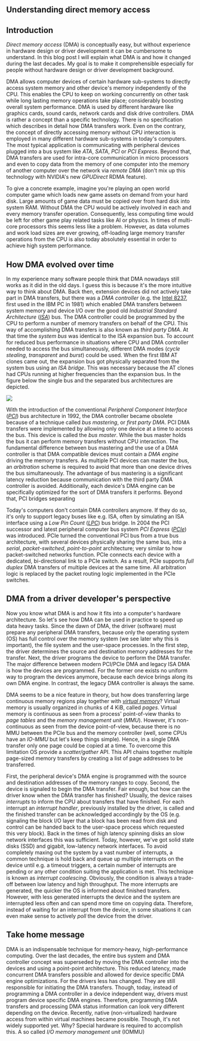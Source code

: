 ## Understanding direct memory access

## Introduction
*Direct memory access* (DMA) is conceptually easy, but without experience in hardware design or driver development it can be cumbersome to understand. In this blog post I will explain what DMA is and how it changed during the last decades. My goal is to make it comprehensible especially for people without hardware design or driver development background. 

DMA allows computer devices of certain hardware sub-systems to directly access system memory and other device's memory independently of the CPU. This enables the CPU to keep on working concurrently on other task while long lasting memory operations take place; considerably boosting overall system performance. DMA is used by different hardware like graphics cards, sound cards, network cards and disk drive controllers. DMA is rather a concept than a specific technology. There is no specification which describes in detail how DMA transfers work. Even on the contrary, the concept of directly accessing memory without CPU interaction is employed in many different hardware sub-systems in today's computers. The most typical application is communicating with peripheral devices plugged into a bus system like *ATA*, *SATA*, *PCI* or *PCI Express*. Beyond that, DMA transfers are used for intra-core communication in micro processors and even to copy data from the memory of one computer into the memory of another computer over the network via *remote DMA* (don't mix up this technology with NVIDIA's new *GPUDirect* RDMA feature).

To give a concrete example, imagine you're playing an open world computer game which loads new game assets on demand from your hard disk. Large amounts of game data must be copied over from hard disk into system RAM. Without DMA the CPU would be actively involved in each and every memory transfer operation. Consequently, less computing time would be left for other game play related tasks like AI or physics. In times of multi-core processors this seems less like a problem. However, as data volumes and work load sizes are ever growing, off-loading large memory transfer operations from the CPU is also today absolutely essential in order to achieve high system performance.

## How DMA evolved over time
In my experience many software people think that DMA nowadays still works as it did in the old days. I guess this is because it's the more intuitive way to think about DMA. Back then, extension devices did not actively take part in DMA transfers, but there was a *DMA controller* (e.g. the [Intel 8237](http://en.wikipedia.org/wiki/Intel_8237), first used in the IBM PC in 1981) which enabled DMA transfers between system memory and device I/O over the good old *Industrial Standard Architecture* ([*ISA*](http://en.wikipedia.org/wiki/Industry_Standard_Architecture)) bus. The DMA controller could be programmed by the CPU to perform a number of memory transfers on behalf of the CPU. This way of accomplishing DMA transfers is also known as *third party DMA*. At that time the *system bus* was identical to the ISA expansion bus. To account for reduced bus performance in situations where CPU and DMA controller needed to access the bus simultaneously, different DMA modes (*cycle stealing*, *transparent* and *burst*) could be used. When the first IBM AT clones came out, the expansion bus got physically separated from the system bus using an *ISA bridge*. This was necessary because the AT clones had CPUs running at higher frequencies than the expansion bus. In the figure below the single bus and the separated bus architectures are depicted.

![](https://dl.dropboxusercontent.com/u/1174401/single_bus_arch.png)

With the introduction of the conventional *Peripheral Component Interface* ([*PCI*](http://en.wikipedia.org/wiki/Conventional_PCI)) bus architecture in 1992, the DMA controller became obsolete because of a technique called *bus mastering*, or *first party DMA*. PCI DMA transfers were implemented by allowing only one device at a time to access the bus. This device is called the *bus master*. While the bus master holds the bus it can perform memory transfers without CPU interaction. The fundamental difference between bus mastering and the use of a DMA controller is that DMA compatible devices must contain a *DMA engine* driving the memory transfers. As multiple PCI devices can master the bus, an *arbitration* scheme is required to avoid that more than one device drives the bus simultaneously. The advantage of bus mastering is a significant latency reduction because communication with the third party DMA controller is avoided. Additionally, each device's DMA engine can be specifically optimized for the sort of DMA transfers it performs. Beyond that, PCI bridges separating 

Today's computers don't contain DMA controllers anymore. If they do so, it's only to support legacy buses like e.g. ISA, often by simulating an ISA interface using a *Low Pin Count* ([*LPC*](http://en.wikipedia.org/wiki/Low_Pin_Count)) bus bridge. In 2004 the PCI successor and latest peripheral computer bus system *PCI Express* ([*PCIe*](http://en.wikipedia.org/wiki/PCI_Express)) was introduced. PCIe turned the conventional PCI bus from a true bus architecture, with several devices physically sharing the same bus, into a *serial*, *packet-switched*, *point-to-point* architecture; very similar to how packet-switched networks function. PCIe connects each device with a dedicated, bi-directional link to a PCIe switch. As a result, PCIe supports *full duplex* DMA transfers of multiple devices at the same time. All arbitration logic is replaced by the packet routing logic implemented in the PCIe switches.

## DMA from a driver developer's perspective
Now you know what DMA is and how it fits into a computer's hardware architecture. So let's see how DMA can be used in practice to speed up data heavy tasks. Since the dawn of DMA, the driver (software) must prepare any peripheral DMA transfers, because only the operating system (OS) has full control over the memory system (we see later why this is important), the file system and the user-space processes. In the first step, the driver determines the source and destination memory addresses for the transfer. Next, the driver programs the device to perform the DMA transfer. The major difference between modern PCI/PCIe DMA and legacy ISA DMA is how the devices are programmed. For the former one exists no uniform way to program the devices anymore, because each device brings along its own DMA engine. In contrast, the legacy DMA controller is always the same.

DMA seems to be a nice feature in theory, but how does transferring large continuous memory regions play together with [*virtual memory*](http://en.wikipedia.org/wiki/Virtual_memory)? Virtual memory is usually organized in chunks of 4 KiB, called *pages*. Virtual memory is continuous as seen from a process' point-of-view thanks to *page tables* and the *memory management unit* (*MMU*). However, it's non-continuous as seen from the device point-of-view, because there is no MMU between the PCIe bus and the memory controller (well, some CPUs have an *IO-MMU* but let's keep things simple). Hence, in a single DMA transfer only one page could be copied at a time. To overcome this limitation OS provide a *scatter/gather* API. This API chains together multiple page-sized memory transfers by creating a list of page addresses to be transferred.

First, the peripheral device's DMA engine is programmed with the source and destination addresses of the memory ranges to copy. Second, the device is signaled to begin the DMA transfer. Fair enough, but how can the driver know when the DMA transfer has finished? Usually, the device raises *interrupts* to inform the CPU about transfers that have finished. For each interrupt an *interrupt handler*, previously installed by the driver, is called and the finished transfer can be acknowledged accordingly by the OS (e.g. signaling the block I/O layer that a block has been read from disk and control can be handed back to the user-space process which requested this very block). Back in the times of high latency spinning disks an slow network interfaces this was sufficient. Today, however, we've got solid state disks (SSD) and gigabit, low-latency network interfaces. To avoid completely maxing out the system by a vast number of interrupts, a common technique is hold back and queue up multiple interrupts on the device until e.g. a timeout triggers, a certain number of interrupts are pending or any other condition suiting the application is met. This technique is known as *interrupt coalescing*. Obviously, the condition is always a trade-off between low latency and high throughput. The more interrupts are generated, the quicker the OS is informed about finished transfers. However, with less generated interrupts the device and the system are interrupted less often and can spend more time on copying data. Therefore, instead of waiting for an interrupt from the device, in some situations it can even make sense to actively *poll* the device from the driver.

## Take home message
DMA is an indispensable technique for memory-heavy, high-performance computing. Over the last decades, the entire bus system and DMA controller concept was superseded by moving the DMA controller into the devices and using a point-point architecture. This reduced latency, made concurrent DMA transfers possible and allowed for device specific DMA engine optimizations. For the drivers less has changed. They are still responsible for initiating the DMA transfers. Though, today, instead of programming a DMA controller in a device independent way, drivers must program device specific DMA engines. Therefore, programming DMA transfers and processing DMA status information can look very different depending on the device.
Recently, native (non-virtualized) hardware access from within virtual machines became possible. Though, it's not widely supported yet. Why? Special hardware is required to accomplish this. A so called *I/O memory management unit* (IOMMU)